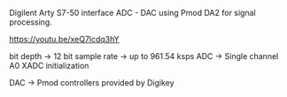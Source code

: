 Digilent Arty S7-50 interface ADC - DAC using Pmod DA2 for signal processing.

https://youtu.be/xeQ7lcdq3hY

bit depth -> 12 bit 
sample rate -> up to 961.54 ksps
ADC -> Single channel A0
XADC initialization

DAC -> Pmod controllers provided by Digikey


 
